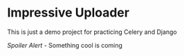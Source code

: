 # Impressive Uploader

This is just a demo project for practicing Celery and Django

*Spoiler Alert* - Something cool is coming

